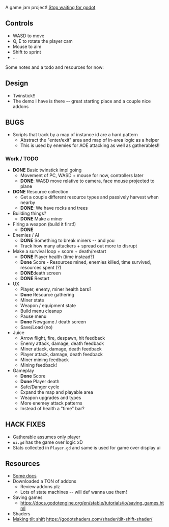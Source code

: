 A game jam project! [Stop waiting for godot](https://itch.io/jam/stop-waiting-for-godot)

## Controls
- WASD to move
- Q, E to rotate the player cam
- Mouse to aim
- Shift to sprint
- ...

Some notes and a todo and resources for now:

## Design
- Twinstick!!
- The demo I have is there -- great starting place and a couple nice addons

## BUGS
- Scripts that track by a map of instance id are a hard pattern
  - Abstract the "enter/exit" area and map of in-area logic as a helper
  - This is used by enemies for AOE attacking as well as gatherables!!


### Work / TODO
- **DONE** Basic twinstick impl going
  - Movement of PC, WASD + mouse for now, controllers later
  - **DONE**: WASD move relative to camera, face mouse projected to plane
- **DONE** Resource collection
  - Get a couple different resource types and passively harvest when nearby
  - **DONE**: We have rocks and trees
- Building things?
  - **DONE** Make a miner
- Firing a weapon (build it first!)
  - **DONE**
- Enemies / AI
  - **DONE** Something to break miners -- and you
  - Track how many attackers + spread out more to disrupt
- Make a survival loop + score + death/restart
  - **DONE** Player health (time instead?)
  - **Done** Score - Resources mined, enemies killed, time survived, resources spent (?)
  - **DONE**death screen
  - **DONE** Restart
- UX
  - Player, enemy, miner health bars?
  - **Done** Resource gathering
  - Miner state
  - Weapon / equipment state
  - Build menu cleanup
  - Pause menu
  - **Done** Newgame / death screen
  - Save/Load (no)
- Juice
  - Arrow flight, fire, despawn, hit feedback
  - Enemy attack, damage, death feedback
  - Miner attack, damage, death feedback
  - Player attack, damage, death feedback
  - Miner mining feedback
  - Mining feedback!
- Gameplay
  - **Done** Score
  - **Done** Player death
  - Safe/Danger cycle
  - Expand the map and playable area
  - Weapon upgrades and types
  - More enemey attack patterns
  - Instead of health a "time" bar?

## HACK FIXES
- Gatherable assumes only player
- `ui.gd` has the game over logic xD
- Stats collected in `Player.gd` and same is used for game over display ui

## Resources
- [Some docs](https://docs.godotengine.org/en/stable/tutorials/physics/rigid_body.html)
- Downloaded a TON of addons
  - Review addons plz
  - Lots of state machines -- will def wanna use them!
- Saving games
  - https://docs.godotengine.org/en/stable/tutorials/io/saving_games.html
-	Shaders
- [Making tilt shift](https://www.youtube.com/watch?v=TZxsssoLwM8) https://godotshaders.com/shader/tilt-shift-shader/
